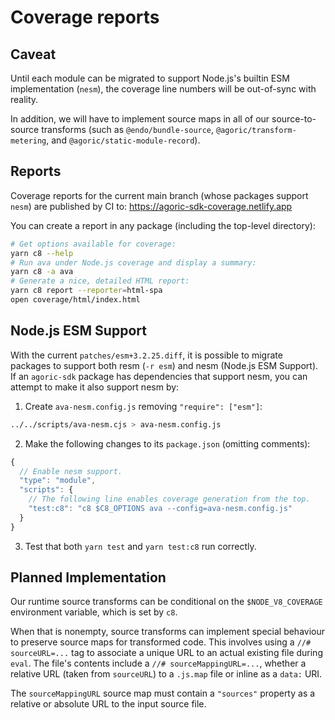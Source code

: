 # Coverage reports

## Caveat

Until each module can be migrated to support Node.js's builtin ESM
implementation (`nesm`), the coverage line numbers will be out-of-sync with
reality.

In addition, we will have to implement source maps in all of our
source-to-source transforms (such as `@endo/bundle-source`,
`@agoric/transform-metering`, and `@agoric/static-module-record`).

## Reports

Coverage reports for the current main branch (whose packages support `nesm`) are
published by CI to: https://agoric-sdk-coverage.netlify.app

You can create a report in any package (including the top-level directory):

```sh
# Get options available for coverage:
yarn c8 --help
# Run ava under Node.js coverage and display a summary:
yarn c8 -a ava
# Generate a nice, detailed HTML report:
yarn c8 report --reporter=html-spa
open coverage/html/index.html
```

## Node.js ESM Support

With the current `patches/esm+3.2.25.diff`, it is possible to migrate packages
to support both resm (`-r esm`) and nesm (Node.js ESM Support).  If an
`agoric-sdk` package has dependencies that support nesm, you can attempt to make
it also support nesm by:

1. Create `ava-nesm.config.js` removing `"require": ["esm"]`:

```sh
../../scripts/ava-nesm.cjs > ava-nesm.config.js
```

2. Make the following changes to its `package.json` (omitting comments):

```js
{
  // Enable nesm support.
  "type": "module",
  "scripts": {
    // The following line enables coverage generation from the top.
    "test:c8": "c8 $C8_OPTIONS ava --config=ava-nesm.config.js"
  }
}
```

3. Test that both `yarn test` and `yarn test:c8` run correctly.

## Planned Implementation

Our runtime source transforms can be conditional on the `$NODE_V8_COVERAGE`
environment variable, which is set by `c8`.

When that is nonempty, source transforms can implement special behaviour to
preserve source maps for transformed code.  This involves using a `//#
sourceURL=...` tag to associate a unique URL to an actual existing file during
`eval`.  The file's contents include a `//# sourceMappingURL=...`, whether a
relative URL (taken from `sourceURL`) to a `.js.map` file or inline as a `data:`
URI.


The `sourceMappingURL` source map must contain a `"sources"` property as a
relative or absolute URL to the input source file.
